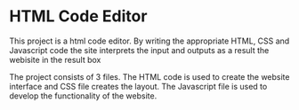 # HTML Code Editor
This project is a html code editor. By writing the appropriate HTML, CSS and Javascript code the site interprets the input and outputs as a result the webisite in the result box

The project consists of 3 files. The HTML code is used to create the website interface and CSS file creates the layout. The Javascript file is used to develop the functionality of the website.
